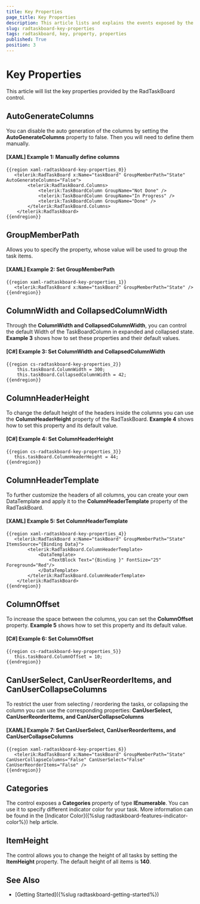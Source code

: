 ```yaml
---
title: Key Properties
page_title: Key Properties
description: This article lists and explains the events exposed by the RadTaskBoard control.
slug: radtaskboard-key-properties
tags: radtaskboard, key, property, properties
published: True
position: 3
---
```


# Key Properties

This article will list the key properties provided by the RadTaskBoard control.

## AutoGenerateColumns

You can disable the auto generation of the columns by setting the __AutoGenerateColumns__ property to false. Then you will need to define them manually.

#### __[XAML] Example 1: Manually define columns__	
	{{region xaml-radtaskboard-key-properties_0}}		
	   <telerik:RadTaskBoard x:Name="taskBoard" GroupMemberPath="State" AutoGenerateColumns="False">
			<telerik:RadTaskBoard.Columns>
				<telerik:TaskBoardColumn GroupName="Not Done" />
				<telerik:TaskBoardColumn GroupName="In Progress" />
				<telerik:TaskBoardColumn GroupName="Done" />
			</telerik:RadTaskBoard.Columns>
		</telerik:RadTaskBoard>		
	{{endregion}}

## GroupMemberPath

Allows you to specify the property, whose value will be used to group the task items.

#### __[XAML] Example 2: Set GroupMemberPath__

	{{region xaml-radtaskboard-key-properties_1}}
	   <telerik:RadTaskBoard x:Name="taskBoard" GroupMemberPath="State" />
	{{endregion}}

## ColumnWidth and CollapsedColumnWidth 

Through the __ColumnWidth and CollapsedColumnWidth__, you can control the default Width of the TaskBoardColumn in expanded and collapsed state. __Example 3__ shows how to set these properties and their default values.

#### __[C#] Example 3: Set ColumnWidth and CollapsedColumnWidth__
	{{region cs-radtaskboard-key-properties_2}}
		this.taskBoard.ColumnWidth = 300; 
		this.taskBoard.CollapsedColumnWidth = 42; 
	{{endregion}}

## ColumnHeaderHeight

To change the default height of the headers inside the columns you can use the __ColumnHeaderHeight__ property of the RadTaskBoard. __Example 4__ shows how to set this property and its default value.

#### __[C#] Example 4: Set ColumnHeaderHeight__
	{{region cs-radtaskboard-key-properties_3}}
	   this.taskBoard.ColumnHeaderHeight = 44; 
	{{endregion}}

## ColumnHeaderTemplate

To further customize the headers of all columns, you can create your own DataTemplate and apply it to the __ColumnHeaderTemplate__ property of the RadTaskBoard.

#### __[XAML] Example 5: Set ColumnHeaderTemplate__
	{{region xaml-radtaskboard-key-properties_4}}
	   <telerik:RadTaskBoard x:Name="taskBoard" GroupMemberPath="State" ItemsSource="{Binding Data}">
			<telerik:RadTaskBoard.ColumnHeaderTemplate>
				<DataTemplate>
					<TextBlock Text="{Binding }" FontSize="25" Foreground="Red"/>
				</DataTemplate>
			</telerik:RadTaskBoard.ColumnHeaderTemplate>
		</telerik:RadTaskBoard>
	{{endregion}}

## ColumnOffset

To increase the space between the columns, you can set the __ColumnOffset__ property. __Example 5__ shows how to set this property and its default value.

#### __[C#] Example 6: Set ColumnOffset__
	{{region cs-radtaskboard-key-properties_5}}
	   this.taskBoard.ColumnOffset = 10; 
	{{endregion}}

## CanUserSelect, CanUserReorderItems, and CanUserCollapseColumns

To restrict the user from selecting / reordering the tasks, or collapsing the column you can use the corresponding properties: __CanUserSelect, CanUserReorderItems, and CanUserCollapseColumns__
	
#### __[XAML] Example 7: Set CanUserSelect, CanUserReorderItems, and CanUserCollapseColumns__
	{{region xaml-radtaskboard-key-properties_6}}
	   <telerik:RadTaskBoard x:Name="taskBoard" GroupMemberPath="State" CanUserCollapseColumns="False" CanUserSelect="False" CanUserReorderItems="False" />
	{{endregion}}

## Categories
	
The control exposes a __Categories__ property of type __IEnumerable__. You can use it to specify different indicator color for your task. More information can be found in the  [Indicator Color]({%slug radtaskboard-features-indicator-color%}) help article.

## ItemHeight

The control allows you to change the height of all tasks by setting the __ItemHeight__ property.  The default height of all items is __140__.
	
## See Also

* [Getting Started]({%slug radtaskboard-getting-started%})